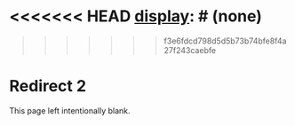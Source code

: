 [title]: # (Redirect 2)
[tags]: # ()
[priority]: # (10110)
<<<<<<< HEAD
[display]: # (none)
=======
[display]: # ()
>>>>>>> f3e6fdcd798d5d5b73b74bfe8f4a27f243caebfe

# Redirect 2

This page left intentionally blank.
